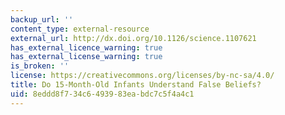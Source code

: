 ```yaml
---
backup_url: ''
content_type: external-resource
external_url: http://dx.doi.org/10.1126/science.1107621
has_external_licence_warning: true
has_external_license_warning: true
is_broken: ''
license: https://creativecommons.org/licenses/by-nc-sa/4.0/
title: Do 15-Month-Old Infants Understand False Beliefs?
uid: 8eddd8f7-34c6-4939-83ea-bdc7c5f4a4c1
---
```

